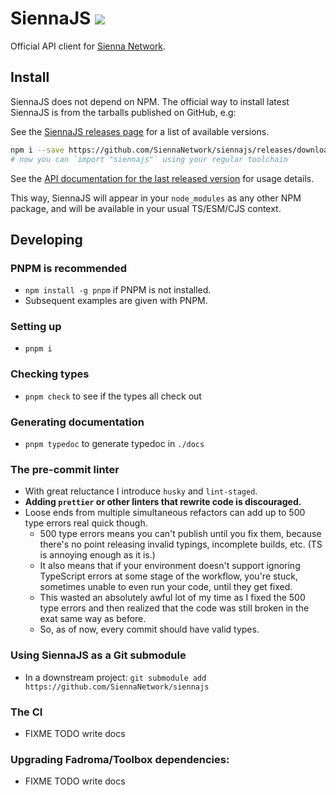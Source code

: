 # SiennaJS [![](https://img.shields.io/github/package-json/v/SiennaNetwork/siennajs?label=siennajs&style=flat-square)](https://github.com/SiennaNetwork/siennajs/releases)

Official API client for [Sienna Network](https://sienna.network/).

## Install

SiennaJS does not depend on NPM. The official way to install latest SiennaJS
is from the tarballs published on GitHub, e.g:

See the [SiennaJS releases page](https://github.com/SiennaNetwork/siennajs/releases)
for a list of available versions.

```sh
npm i --save https://github.com/SiennaNetwork/siennajs/releases/download/X.Y.Z/siennajs-X.Y.Z.tgz
# now you can `import "siennajs"` using your regular toolchain
```

See the [API documentation for the last released version](https://siennanetwork.github.io/siennajs/modules.html)
for usage details.

This way, SiennaJS will appear in your `node_modules` as any other NPM package,
and will be available in your usual TS/ESM/CJS context.

## Developing

### PNPM is recommended
 - `npm install -g pnpm` if PNPM is not installed.
 - Subsequent examples are given with PNPM.

### Setting up
 - `pnpm i`

### Checking types
 - `pnpm check` to see if the types all check out

### Generating documentation
 - `pnpm typedoc` to generate typedoc in `./docs`

### The pre-commit linter 
 - With great reluctance I introduce `husky` and `lint-staged`.
 - **Adding `prettier` or other linters that rewrite code is discouraged.**
 - Loose ends from multiple simultaneous refactors can add up to 500 type errors real quick though.
   - 500 type errors means you can't publish until you fix them, because there's no point
     releasing invalid typings, incomplete builds, etc. (TS is annoying enough as it is.)
   - It also means that if your environment doesn't support ignoring TypeScript errors
     at some stage of the workflow, you're stuck, sometimes unable to even run your code,
     until they get fixed.
   - This wasted an absolutely awful lot of my time as I fixed the 500 type errors
     and then realized that the code was still broken in the exat same way as before.
   - So, as of now, every commit should have valid types.

### Using SiennaJS as a Git submodule
 - In a downstream project: `git submodule add https://github.com/SiennaNetwork/siennajs`

### The CI
 - FIXME TODO write docs

### Upgrading Fadroma/Toolbox dependencies:
 - FIXME TODO write docs
